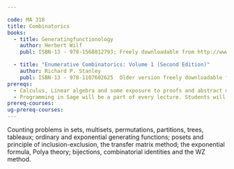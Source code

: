 ```yaml
---

code: MA 318
title: Combinatorics
books:
  - title: Generatingfunctionology
    author: Herbert Wilf
    publ: ISBN-13 - 978-1568812793; Freely downloadable from http://www.math.upenn.edu/~wilf/DownldGF.html

  - title: "Enumerative Combinatorics: Volume 1 (Second Edition)"
    author: Richard P. Stanley
    publ: ISBN-13 - 978-1107602625  Older version freely downloadable from http://www-math.mit.edu/~rstan/ec/ec1/
prereqs:
  - Calculus, Linear algebra and some exposure to proofs and abstract mathematics.
  - Programming in Sage will be a part of every lecture. Students will need to bring a laptop with access to the IISc WLAN.
prereq-courses: 
ug-prereq-courses: 
---
```



Counting problems in sets, multisets, permutations, partitions, trees, tableaux;
ordinary and exponential generating functions;
posets and principle of inclusion-exclusion, the transfer matrix method;
the exponential formula, Polya theory;
bijections, combinatorial identities and the WZ method.
